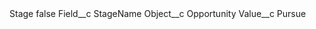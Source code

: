<?xml version="1.0" encoding="UTF-8"?>
<CustomMetadata xmlns="http://soap.sforce.com/2006/04/metadata" xmlns:xsi="http://www.w3.org/2001/XMLSchema-instance" xmlns:xsd="http://www.w3.org/2001/XMLSchema">
    <label>Stage</label>
    <protected>false</protected>
    <values>
        <field>Field__c</field>
        <value xsi:type="xsd:string">StageName</value>
    </values>
    <values>
        <field>Object__c</field>
        <value xsi:type="xsd:string">Opportunity</value>
    </values>
    <values>
        <field>Value__c</field>
        <value xsi:type="xsd:string">Pursue</value>
    </values>
</CustomMetadata>
